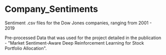 # Company_Sentiments
Sentiment .csv files for the Dow Jones companies, ranging from 2001 - 2019

Pre-processed Data that was used for the project detailed in the publication - "Market Sentiment-Aware Deep Reinforcement Learning for Stock Portfolio Allocation".

